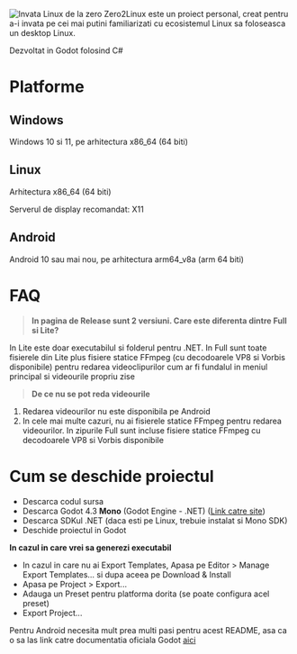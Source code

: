 ![Invata Linux de la zero](https://github.com/BTF2021/Zero2Linux/blob/unstable/githubassets/Banner.gif)
Zero2Linux este un proiect personal, creat pentru a-i invata pe cei mai putini familiarizati cu ecosistemul Linux sa foloseasca un desktop Linux.

Dezvoltat in Godot folosind C#

# Platforme
## Windows

  Windows 10 si 11, pe arhitectura x86_64 (64 biti)
## Linux

  Arhitectura x86_64 (64 biti)

  Serverul de display recomandat: X11

## Android

  Android 10 sau mai nou, pe arhitectura arm64_v8a (arm 64 biti)

# FAQ
> **In pagina de Release sunt 2 versiuni. Care este diferenta dintre Full si Lite?**

  In Lite este doar executabilul si folderul pentru .NET. In Full sunt toate fisierele din Lite plus fisiere statice FFmpeg (cu decodoarele VP8 si Vorbis disponibile)
  pentru redarea videoclipurilor cum ar fi fundalul in meniul principal si videourile propriu zise
> **De ce nu se pot reda videourile**

  1. Redarea videourilor nu este disponibila pe Android
  2. In cele mai multe cazuri, nu ai fisierele statice FFmpeg pentru redarea videourilor.
  In zipurile Full sunt incluse fisiere statice FFmpeg cu decodoarele VP8 si Vorbis disponibile

# Cum se deschide proiectul
- Descarca codul sursa
- Descarca Godot 4.3 **Mono** (Godot Engine - .NET) ([Link catre site](https://godotengine.org/download))
- Descarca SDKul .NET (daca esti pe Linux, trebuie instalat si Mono SDK)
- Deschide proiectul in Godot

**In cazul in care vrei sa generezi executabil**
- In cazul in care nu ai Export Templates, Apasa pe Editor > Manage Export Templates... si dupa aceea pe Download & Install
- Apasa pe Project > Export...
- Adauga un Preset pentru platforma dorita (se poate configura acel preset)
- Export Project...

Pentru Android necesita mult prea multi pasi pentru acest README, asa ca o sa las link catre documentatia oficiala Godot [aici](https://docs.godotengine.org/en/stable/tutorials/export/exporting_for_android.html)
